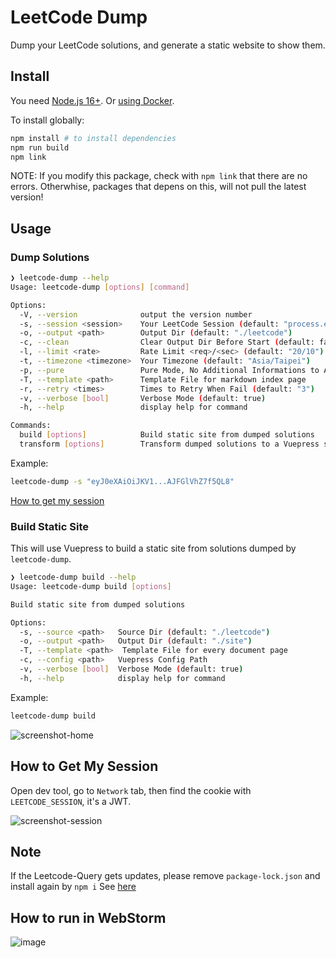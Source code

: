 # LeetCode Dump
  Dump your LeetCode solutions, and generate a static website to show them.

## Install

You need [Node.js 16+](https://nodejs.org/en/download/package-manager). Or [using Docker](https://github.com/JacobLinCool/LeetCode-Dump?tab=readme-ov-file#docker-usage).

To install globally:
```sh
npm install # to install dependencies
npm run build
npm link
```

NOTE: If you modify this package, check with `npm link` that there are no errors. Otherwhise, packages that depens on this, will not pull the latest version!

## Usage

### Dump Solutions

```sh
❯ leetcode-dump --help
Usage: leetcode-dump [options] [command]

Options:
  -V, --version              output the version number
  -s, --session <session>    Your LeetCode Session (default: "process.env.LEETCODE_SESSION")
  -o, --output <path>        Output Dir (default: "./leetcode")
  -c, --clean                Clear Output Dir Before Start (default: false)
  -l, --limit <rate>         Rate Limit <req>/<sec> (default: "20/10")
  -t, --timezone <timezone>  Your Timezone (default: "Asia/Taipei")
  -p, --pure                 Pure Mode, No Additional Informations to Add (default: false)
  -T, --template <path>      Template File for markdown index page
  -r, --retry <times>        Times to Retry When Fail (default: "3")
  -v, --verbose [bool]       Verbose Mode (default: true)
  -h, --help                 display help for command

Commands:
  build [options]            Build static site from dumped solutions
  transform [options]        Transform dumped solutions to a Vuepress source
```

Example:

```sh
leetcode-dump -s "eyJ0eXAiOiJKV1...AJFGlVhZ7f5QL8"
```

[How to get my session](#how-to-get-my-session)

### Build Static Site

This will use Vuepress to build a static site from solutions dumped by `leetcode-dump`.

```sh
❯ leetcode-dump build --help
Usage: leetcode-dump build [options]

Build static site from dumped solutions

Options:
  -s, --source <path>   Source Dir (default: "./leetcode")
  -o, --output <path>   Output Dir (default: "./site")
  -T, --template <path>  Template File for every document page
  -c, --config <path>   Vuepress Config Path
  -v, --verbose [bool]  Verbose Mode (default: true)
  -h, --help            display help for command
```

Example:

```sh
leetcode-dump build
```

![screenshot-home](./screenshots/screenshot-home.png)

## How to Get My Session

Open dev tool, go to `Network` tab, then find the cookie with `LEETCODE_SESSION`, it's a JWT.

![screenshot-session](https://github.com/user-attachments/assets/37f2505c-9db4-46b6-b26e-f6a922efcd4c)

## Note
If the Leetcode-Query gets updates, please remove `package-lock.json` and install again by `npm i`
See [here](https://stackoverflow.com/a/64274176)

## How to run in WebStorm
![image](https://github.com/fcaponetto/LeetCode-Dump/assets/11439681/89bac306-d642-4344-81df-76e9d040efbc)

